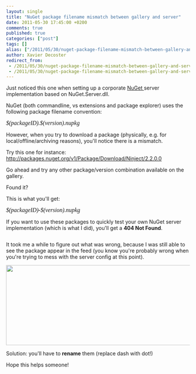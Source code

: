 ```yaml
---
layout: single
title: "NuGet package filename mismatch between gallery and server"
date: 2011-05-30 17:45:00 +0200
comments: true
published: true
categories: ["post"]
tags: []
alias: ["/2011/05/30/nuget-package-filename-mismatch-between-gallery-and-server-aspx/"]
author: Xavier Decoster
redirect_from:
 - /2011/05/30/nuget-package-filename-mismatch-between-gallery-and-server-aspx/.html
 - /2011/05/30/nuget-package-filename-mismatch-between-gallery-and-server-aspx/.html
---
```

<p>Just noticed this one when setting up a corporate <a href="http://www.nuget.org" target="_blank">NuGet </a>server implementation based on NuGet.Server.dll.</p>

<p>NuGet (both commandline, vs extensions and package explorer) uses the following package filename convention:</p>

<p><em><span style="font-family: mceinline; font-size: 12pt;">$(packageID).$(version).nupkg</span></em></p>

<p>However, when you try to download a package (physically, e.g. for local/offline/archiving reasons), you'll notice there is a mismatch.</p>

<p>Try this one for instance: <a href="http://packages.nuget.org/v1/Package/Download/Ninject/2.2.0.0" target="_blank">http://packages.nuget.org/v1/Package/Download/Ninject/2.2.0.0</a> </p>

<p>Go ahead and try any other package/version combination available on the gallery.</p>

<p>Found it?</p>

<p>This is what you'll get:</p>

<p><em><span style="font-family: mceinline; font-size: 12pt;">$(packageID)<strong>-</strong>$(version).nupkg</span></em></p>

<p>If you want to use these packages to quickly test your own NuGet server implementation (which is what I did), you'll get a <strong>404 Not Found</strong>.</p>

<p><img src="https://xavierdecosterblog.blob.core.windows.net/blog/2011-05-30/2011-5-operation_failed.png" alt="" /></p>

<p>It took me a while to figure out what was wrong, because I was still able to see the package appear in the feed (you know you're probably wrong when you're trying to mess with the server config at this point).</p>

<p><img width="650" height="219" alt="" src="https://xavierdecosterblog.blob.core.windows.net/blog/2011-05-30/2011-5-pkg_listed.png" /></p>

<p>Solution: you'll have to <strong>rename</strong> them (replace dash with dot!)</p>

<p>Hope this helps someone!</p>
